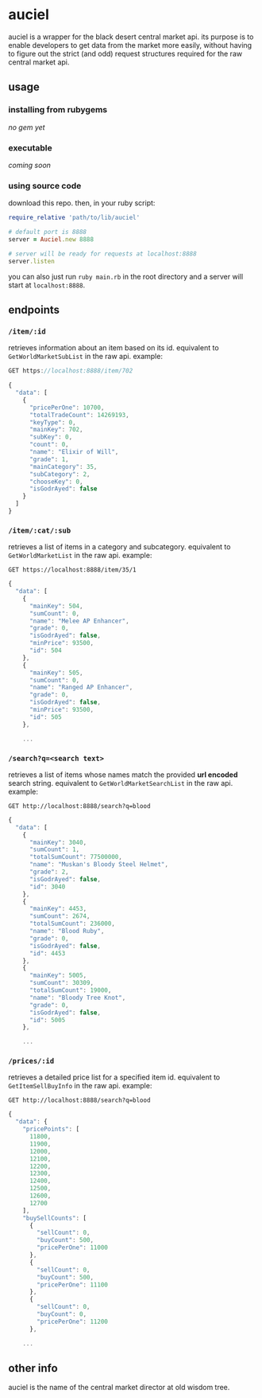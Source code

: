 # auciel

auciel is a wrapper for the black desert central market api. its purpose is to enable developers to get data from the market more easily, without having to figure out the strict (and odd) request structures required for the raw central market api.

## usage

### installing from rubygems

_no gem yet_

### executable

_coming soon_

### using source code

download this repo. then, in your ruby script:

```ruby
require_relative 'path/to/lib/auciel'

# default port is 8888
server = Auciel.new 8888

# server will be ready for requests at localhost:8888
server.listen
```

you can also just run `ruby main.rb` in the root directory and a server will start at `localhost:8888`.

## endpoints

### `/item/:id`

retrieves information about an item based on its id. equivalent to `GetWorldMarketSubList` in the raw api. example:

```js
GET https://localhost:8888/item/702

{
  "data": [
    {
      "pricePerOne": 10700,
      "totalTradeCount": 14269193,
      "keyType": 0,
      "mainKey": 702,
      "subKey": 0,
      "count": 0,
      "name": "Elixir of Will",
      "grade": 1,
      "mainCategory": 35,
      "subCategory": 2,
      "chooseKey": 0,
      "isGodrAyed": false
    }
  ]
}

```

### `/item/:cat/:sub`

retrieves a list of items in a category and subcategory. equivalent to `GetWorldMarketList` in the raw api. example:

`GET https://localhost:8888/item/35/1`
```js
{
  "data": [
    {
      "mainKey": 504,
      "sumCount": 0,
      "name": "Melee AP Enhancer",
      "grade": 0,
      "isGodrAyed": false,
      "minPrice": 93500,
      "id": 504
    },
    {
      "mainKey": 505,
      "sumCount": 0,
      "name": "Ranged AP Enhancer",
      "grade": 0,
      "isGodrAyed": false,
      "minPrice": 93500,
      "id": 505
    },

    ...

```

### `/search?q=<search text>`

retrieves a list of items whose names match the provided **url encoded** search string. equivalent to `GetWorldMarketSearchList` in the raw api. example:

`GET http://localhost:8888/search?q=blood`
```js
{
  "data": [
    {
      "mainKey": 3040,
      "sumCount": 1,
      "totalSumCount": 77500000,
      "name": "Muskan's Bloody Steel Helmet",
      "grade": 2,
      "isGodrAyed": false,
      "id": 3040
    },
    {
      "mainKey": 4453,
      "sumCount": 2674,
      "totalSumCount": 236000,
      "name": "Blood Ruby",
      "grade": 0,
      "isGodrAyed": false,
      "id": 4453
    },
    {
      "mainKey": 5005,
      "sumCount": 30309,
      "totalSumCount": 19000,
      "name": "Bloody Tree Knot",
      "grade": 0,
      "isGodrAyed": false,
      "id": 5005
    },

    ...

```

### `/prices/:id`

retrieves a detailed price list for a specified item id. equivalent to `GetItemSellBuyInfo` in the raw api. example:

`GET http://localhost:8888/search?q=blood`
```js
{
  "data": {
    "pricePoints": [
      11800,
      11900,
      12000,
      12100,
      12200,
      12300,
      12400,
      12500,
      12600,
      12700
    ],
    "buySellCounts": [
      {
        "sellCount": 0,
        "buyCount": 500,
        "pricePerOne": 11000
      },
      {
        "sellCount": 0,
        "buyCount": 500,
        "pricePerOne": 11100
      },
      {
        "sellCount": 0,
        "buyCount": 0,
        "pricePerOne": 11200
      },

    ...

```

## other info

auciel is the name of the central market director at old wisdom tree.